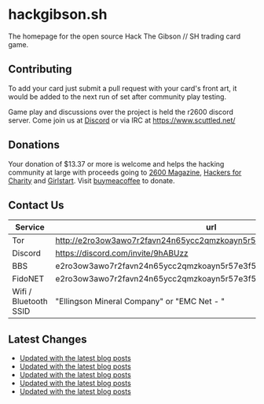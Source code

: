 # hackgibson.sh
The homepage for the open source Hack The Gibson // SH trading card game.


## Contributing

To add your card just submit a pull request with your card's front art, it would be added to the next run of set after community play testing.

Game play and discussions over the project is held the r2600 discord server. Come join us at [Discord](https://discord.com/invite/9hABUzz) or via IRC at https://www.scuttled.net/


## Donations

Your donation of $13.37 or more is welcome and helps the hacking community at large with proceeds going to [2600 Magazine](https://2600.com/), [Hackers for Charity](https://hackersforcharity.org) and [Girlstart](https://girlstart.org).  Visit [buymeacoffee](https://www.buymeacoffee.com/hackgibson.sh) to donate.


## Contact Us

Service | url
-|-
Tor | http://e2ro3ow3awo7r2favn24n65ycc2qmzkoayn5r57e3f56nvjwdcgg32ad.onion
Discord | https://discord.com/invite/9hABUzz
BBS | e2ro3ow3awo7r2favn24n65ycc2qmzkoayn5r57e3f56nvjwdcgg32ad.onion:23
FidoNET | e2ro3ow3awo7r2favn24n65ycc2qmzkoayn5r57e3f56nvjwdcgg32ad.onion:24554
Wifi / Bluetooth SSID | "Ellingson Mineral Company" or "EMC Net - <fidonet address>"

## Latest Changes
<!-- BLOG-POST-LIST:START -->
- [Updated with the latest blog posts](https://github.com/DFW2600/hackgibson.sh/commit/2518380833d5d3e4c2af63824028e7de80b15c43)
- [Updated with the latest blog posts](https://github.com/DFW2600/hackgibson.sh/commit/bb26faaed8f8f3d7838f8cd39daa827419ae786c)
- [Updated with the latest blog posts](https://github.com/DFW2600/hackgibson.sh/commit/3990fd2e71b9ba5e67e89bde817ec3989c28636b)
- [Updated with the latest blog posts](https://github.com/DFW2600/hackgibson.sh/commit/6082d966075118f1d0a952ec4d83a2ce822449aa)
- [Updated with the latest blog posts](https://github.com/DFW2600/hackgibson.sh/commit/f39af59849a7b7288ceb969a0da1c020c8c6a4b3)
<!-- BLOG-POST-LIST:END -->
